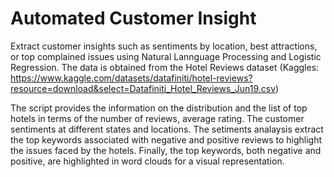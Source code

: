# Automated Customer Insight
Extract customer insights such as sentiments by location, best attractions, or top complained issues using Natural Lannguage Processing and Logistic Regression. The data is obtained from the Hotel Reviews dataset (Kaggles:  https://www.kaggle.com/datasets/datafiniti/hotel-reviews?resource=download&select=Datafiniti_Hotel_Reviews_Jun19.csv)

The script provides the information on the distribution and the list of top hotels in terms of the number of reviews, average rating. The customer sentiments at different states and locations. The setiments analaysis extract the top keywords associated with negative and positive reviews to highlight the issues faced by the hotels. Finally, the top keywords, both negative and positive, are highlighted in word clouds for a visual representation. 


